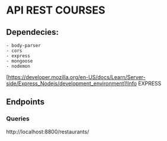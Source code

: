 # API REST COURSES

## Dependecies:
    - body-parser
    - cors
    - express
    - mongoose
    - nodemon


[https://developer.mozilla.org/en-US/docs/Learn/Server-side/Express_Nodejs/development_environment]!Info EXPRESS

## Endpoints

### Queries
http://localhost:8800/restaurants/

